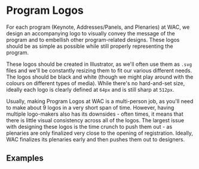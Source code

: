 # Program Logos

For each program \(Keynote, Addresses/Panels, and Plenaries\) at WAC, we design an accompanying logo to visually convey the message of the program and to embellish other program-related designs. These logos should be as simple as possible while still properly representing the program.

These logos should be created in Illustrator, as we'll often use them as `.svg` files and we'll be constantly resizing them to fit our various different needs. The logos should be black and white \(though we might play around with the colours on different types of media\). While there's no hard-and-set size, ideally each logo is clearly defined at `64px` and is still sharp at `512px`.

Usually, making Program Logos at WAC is a multi-person job, as you'll need to make about 9 logos in a very short span of time. However, having multiple logo-makers also has its downsides - often times, it means that there is little visual consistency across all of the logos. The largest issue with designing these logos is the time crunch to push them out - as plenaries are only finalized very close to the opening of registration. Ideally, WAC finalizes its plenaries early and then pushes them out to designers.

## Examples

